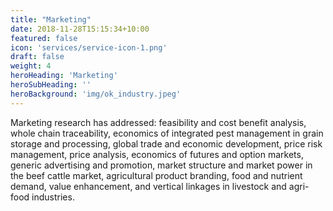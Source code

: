 ```yaml
---
title: "Marketing"
date: 2018-11-28T15:15:34+10:00
featured: false
icon: 'services/service-icon-1.png'
draft: false
weight: 4
heroHeading: 'Marketing'
heroSubHeading: ''
heroBackground: 'img/ok_industry.jpeg'
---
```


Marketing research has addressed: feasibility and cost benefit analysis, whole chain traceability, economics of integrated pest management in grain storage and processing, global trade and economic development, price risk management, price analysis, economics of futures and option markets, generic advertising and promotion, market structure and market power in the beef cattle market, agricultural product branding, food and nutrient demand, value enhancement, and vertical linkages in livestock and agri-food industries.
